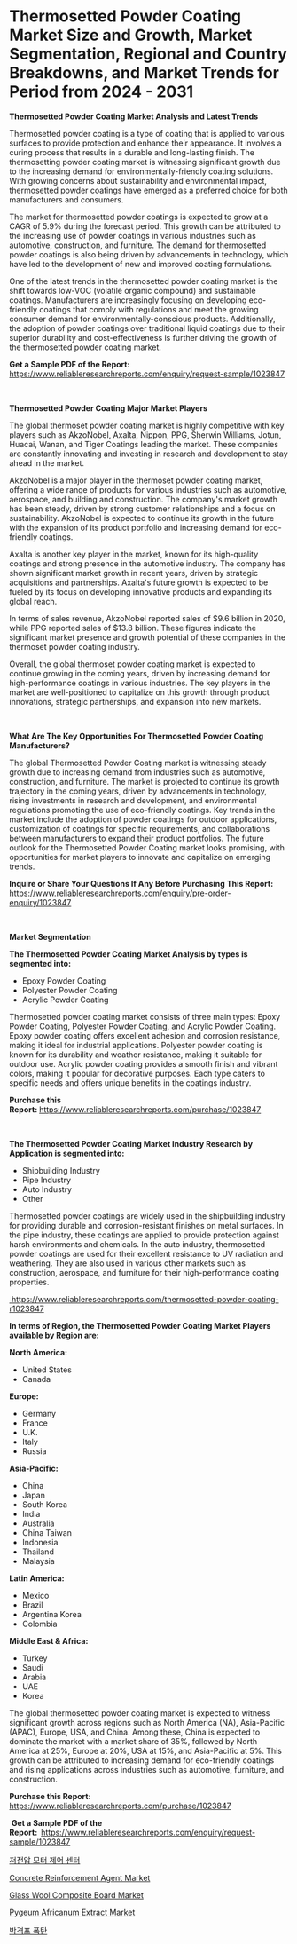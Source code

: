 <p><h1>Thermosetted Powder Coating Market Size and Growth, Market Segmentation, Regional and Country Breakdowns, and Market Trends for Period from 2024 -  2031</h1></p><p><strong>Thermosetted Powder Coating Market Analysis and Latest Trends</strong></p>
<p><p>Thermosetted powder coating is a type of coating that is applied to various surfaces to provide protection and enhance their appearance. It involves a curing process that results in a durable and long-lasting finish. The thermosetting powder coating market is witnessing significant growth due to the increasing demand for environmentally-friendly coating solutions. With growing concerns about sustainability and environmental impact, thermosetted powder coatings have emerged as a preferred choice for both manufacturers and consumers.</p><p>The market for thermosetted powder coatings is expected to grow at a CAGR of 5.9% during the forecast period. This growth can be attributed to the increasing use of powder coatings in various industries such as automotive, construction, and furniture. The demand for thermosetted powder coatings is also being driven by advancements in technology, which have led to the development of new and improved coating formulations.</p><p>One of the latest trends in the thermosetted powder coating market is the shift towards low-VOC (volatile organic compound) and sustainable coatings. Manufacturers are increasingly focusing on developing eco-friendly coatings that comply with regulations and meet the growing consumer demand for environmentally-conscious products. Additionally, the adoption of powder coatings over traditional liquid coatings due to their superior durability and cost-effectiveness is further driving the growth of the thermosetted powder coating market.</p></p>
<p><strong>Get a Sample PDF of the Report:&nbsp;</strong> <a href="https://www.reliableresearchreports.com/enquiry/request-sample/1023847">https://www.reliableresearchreports.com/enquiry/request-sample/1023847</a></p>
<p>&nbsp;</p>
<p><strong>Thermosetted Powder Coating Major Market Players</strong></p>
<p><p>The global thermoset powder coating market is highly competitive with key players such as AkzoNobel, Axalta, Nippon, PPG, Sherwin Williams, Jotun, Huacai, Wanan, and Tiger Coatings leading the market. These companies are constantly innovating and investing in research and development to stay ahead in the market.</p><p>AkzoNobel is a major player in the thermoset powder coating market, offering a wide range of products for various industries such as automotive, aerospace, and building and construction. The company's market growth has been steady, driven by strong customer relationships and a focus on sustainability. AkzoNobel is expected to continue its growth in the future with the expansion of its product portfolio and increasing demand for eco-friendly coatings.</p><p>Axalta is another key player in the market, known for its high-quality coatings and strong presence in the automotive industry. The company has shown significant market growth in recent years, driven by strategic acquisitions and partnerships. Axalta's future growth is expected to be fueled by its focus on developing innovative products and expanding its global reach.</p><p>In terms of sales revenue, AkzoNobel reported sales of $9.6 billion in 2020, while PPG reported sales of $13.8 billion. These figures indicate the significant market presence and growth potential of these companies in the thermoset powder coating industry.</p><p>Overall, the global thermoset powder coating market is expected to continue growing in the coming years, driven by increasing demand for high-performance coatings in various industries. The key players in the market are well-positioned to capitalize on this growth through product innovations, strategic partnerships, and expansion into new markets.</p></p>
<p>&nbsp;</p>
<p><strong>What Are The Key Opportunities For Thermosetted Powder Coating Manufacturers?</strong></p>
<p><p>The global Thermosetted Powder Coating market is witnessing steady growth due to increasing demand from industries such as automotive, construction, and furniture. The market is projected to continue its growth trajectory in the coming years, driven by advancements in technology, rising investments in research and development, and environmental regulations promoting the use of eco-friendly coatings. Key trends in the market include the adoption of powder coatings for outdoor applications, customization of coatings for specific requirements, and collaborations between manufacturers to expand their product portfolios. The future outlook for the Thermosetted Powder Coating market looks promising, with opportunities for market players to innovate and capitalize on emerging trends.</p></p>
<p><strong>Inquire or Share Your Questions If Any Before Purchasing This Report:</strong> <a href="https://www.reliableresearchreports.com/enquiry/pre-order-enquiry/1023847">https://www.reliableresearchreports.com/enquiry/pre-order-enquiry/1023847</a></p>
<p>&nbsp;</p>
<p><strong>Market Segmentation</strong></p>
<p><strong>The Thermosetted Powder Coating Market Analysis by types is segmented into:</strong></p>
<p><ul><li>Epoxy Powder Coating</li><li>Polyester Powder Coating</li><li>Acrylic Powder Coating</li></ul></p>
<p><p>Thermosetted powder coating market consists of three main types: Epoxy Powder Coating, Polyester Powder Coating, and Acrylic Powder Coating. Epoxy powder coating offers excellent adhesion and corrosion resistance, making it ideal for industrial applications. Polyester powder coating is known for its durability and weather resistance, making it suitable for outdoor use. Acrylic powder coating provides a smooth finish and vibrant colors, making it popular for decorative purposes. Each type caters to specific needs and offers unique benefits in the coatings industry.</p></p>
<p><strong>Purchase this Report:&nbsp;</strong><a href="https://www.reliableresearchreports.com/purchase/1023847">https://www.reliableresearchreports.com/purchase/1023847</a></p>
<p>&nbsp;</p>
<p><strong>The Thermosetted Powder Coating Market Industry Research by Application is segmented into:</strong></p>
<p><ul><li>Shipbuilding Industry</li><li>Pipe Industry</li><li>Auto Industry</li><li>Other</li></ul></p>
<p><p>Thermosetted powder coatings are widely used in the shipbuilding industry for providing durable and corrosion-resistant finishes on metal surfaces. In the pipe industry, these coatings are applied to provide protection against harsh environments and chemicals. In the auto industry, thermosetted powder coatings are used for their excellent resistance to UV radiation and weathering. They are also used in various other markets such as construction, aerospace, and furniture for their high-performance coating properties.</p></p>
<p><a href="https://www.reliableresearchreports.com/thermosetted-powder-coating-r1023847">&nbsp;https://www.reliableresearchreports.com/thermosetted-powder-coating-r1023847</a></p>
<p><strong>In terms of Region, the Thermosetted Powder Coating Market Players available by Region are:</strong></p>
<p>
    <p> <strong> North America: </strong>
        <ul>
            <li>United States</li>
            <li>Canada</li>
        </ul>
        </p> 
    <p> <strong> Europe: </strong>
        <ul>
            <li>Germany</li>
            <li>France</li>
            <li>U.K.</li>
            <li>Italy</li>
            <li>Russia</li>
        </ul>
        </p> 
    <p> <strong> Asia-Pacific: </strong>
        <ul>
            <li>China</li>
            <li>Japan</li>
            <li>South Korea</li>
            <li>India</li>
            <li>Australia</li>
            <li>China Taiwan</li>
            <li>Indonesia</li>
            <li>Thailand</li>
            <li>Malaysia</li>
        </ul>
        </p> 
    <p> <strong> Latin America: </strong>
        <ul>
            <li>Mexico</li>
            <li>Brazil</li>
            <li>Argentina Korea</li>
            <li>Colombia</li>
        </ul>
        </p> 
    <p> <strong> Middle East & Africa: </strong>
        <ul>
            <li>Turkey</li>
            <li>Saudi</li>
            <li>Arabia</li>
            <li>UAE</li>
            <li>Korea</li>
        </ul>
    </p>
    </p>
<p><p>The global thermosetted powder coating market is expected to witness significant growth across regions such as North America (NA), Asia-Pacific (APAC), Europe, USA, and China. Among these, China is expected to dominate the market with a market share of 35%, followed by North America at 25%, Europe at 20%, USA at 15%, and Asia-Pacific at 5%. This growth can be attributed to increasing demand for eco-friendly coatings and rising applications across industries such as automotive, furniture, and construction.</p></p>
<p><strong>Purchase this Report: </strong><a href="https://www.reliableresearchreports.com/purchase/1023847">https://www.reliableresearchreports.com/purchase/1023847</a></p>
<p>&nbsp;<strong>Get a Sample PDF of the Report:&nbsp;&nbsp;</strong><a href="https://www.reliableresearchreports.com/enquiry/request-sample/1023847">https://www.reliableresearchreports.com/enquiry/request-sample/1023847</a></p>
<p><strong></strong></p>
<p><p><a href="https://medium.com/@kellylyncyh543964/2024%EB%85%84%EB%B6%80%ED%84%B0-2031%EB%85%84%EA%B9%8C%EC%A7%80%EC%9D%98-low-voltage-motor-control-center-%EC%8B%9C%EC%9E%A5-%EB%B6%84%EC%84%9D-%EB%B0%8F-%EC%82%AC%EC%9D%B4%EC%A6%88-%EC%98%88%EC%B8%A1-ac741240da2c">저전압 모터 제어 센터</a></p><p><a href="https://github.com/EbonyHane1955/Market-Research-Report-List-1/blob/main/concrete-reinforcement-agent-market.md">Concrete Reinforcement Agent Market</a></p><p><a href="https://github.com/NaomieConner2023/Market-Research-Report-List-1/blob/main/glass-wool-composite-board-market.md">Glass Wool Composite Board Market</a></p><p><a href="https://www.linkedin.com/pulse/pygeum-africanum-extract-market-furnishes-information-share-wooic">Pygeum Africanum Extract Market</a></p><p><a href="https://github.com/RonSpencer61/Market-Research-Report-List-1/blob/main/935963554659.md">박격포 폭탄</a></p></p>